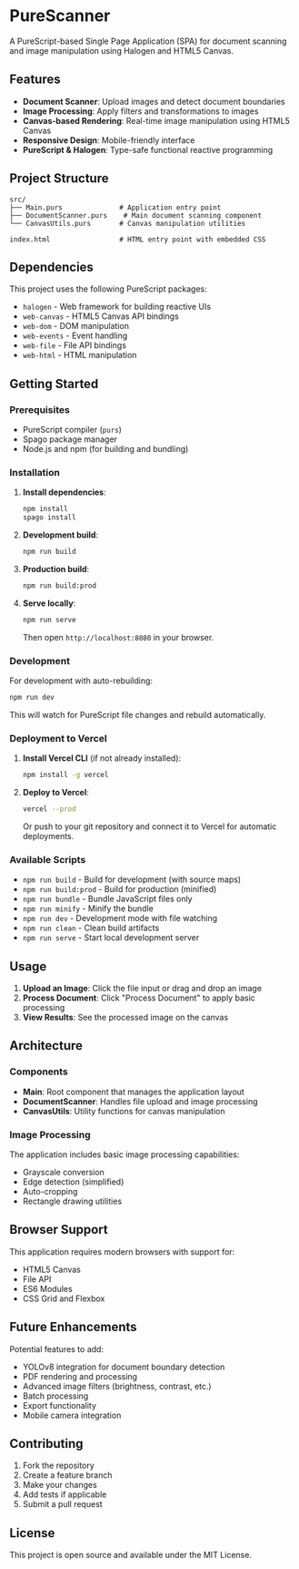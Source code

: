 # PureScanner

A PureScript-based Single Page Application (SPA) for document scanning and image manipulation using Halogen and HTML5 Canvas.

## Features

- **Document Scanner**: Upload images and detect document boundaries
- **Image Processing**: Apply filters and transformations to images
- **Canvas-based Rendering**: Real-time image manipulation using HTML5 Canvas
- **Responsive Design**: Mobile-friendly interface
- **PureScript & Halogen**: Type-safe functional reactive programming

## Project Structure

```
src/
├── Main.purs              # Application entry point
├── DocumentScanner.purs    # Main document scanning component
└── CanvasUtils.purs       # Canvas manipulation utilities

index.html                 # HTML entry point with embedded CSS
```

## Dependencies

This project uses the following PureScript packages:

- `halogen` - Web framework for building reactive UIs
- `web-canvas` - HTML5 Canvas API bindings
- `web-dom` - DOM manipulation
- `web-events` - Event handling
- `web-file` - File API bindings
- `web-html` - HTML manipulation

## Getting Started

### Prerequisites

- PureScript compiler (`purs`)
- Spago package manager
- Node.js and npm (for building and bundling)

### Installation

1. **Install dependencies**:
   ```bash
   npm install
   spago install
   ```

2. **Development build**:
   ```bash
   npm run build
   ```

3. **Production build**:
   ```bash
   npm run build:prod
   ```

4. **Serve locally**:
   ```bash
   npm run serve
   ```
   Then open `http://localhost:8080` in your browser.

### Development

For development with auto-rebuilding:

```bash
npm run dev
```

This will watch for PureScript file changes and rebuild automatically.

### Deployment to Vercel

1. **Install Vercel CLI** (if not already installed):
   ```bash
   npm install -g vercel
   ```

2. **Deploy to Vercel**:
   ```bash
   vercel --prod
   ```

   Or push to your git repository and connect it to Vercel for automatic deployments.

### Available Scripts

- `npm run build` - Build for development (with source maps)
- `npm run build:prod` - Build for production (minified)
- `npm run bundle` - Bundle JavaScript files only
- `npm run minify` - Minify the bundle
- `npm run dev` - Development mode with file watching
- `npm run clean` - Clean build artifacts
- `npm run serve` - Start local development server

## Usage

1. **Upload an Image**: Click the file input or drag and drop an image
2. **Process Document**: Click "Process Document" to apply basic processing
3. **View Results**: See the processed image on the canvas

## Architecture

### Components

- **Main**: Root component that manages the application layout
- **DocumentScanner**: Handles file upload and image processing
- **CanvasUtils**: Utility functions for canvas manipulation

### Image Processing

The application includes basic image processing capabilities:

- Grayscale conversion
- Edge detection (simplified)
- Auto-cropping
- Rectangle drawing utilities

## Browser Support

This application requires modern browsers with support for:

- HTML5 Canvas
- File API
- ES6 Modules
- CSS Grid and Flexbox

## Future Enhancements

Potential features to add:

- YOLOv8 integration for document boundary detection
- PDF rendering and processing
- Advanced image filters (brightness, contrast, etc.)
- Batch processing
- Export functionality
- Mobile camera integration

## Contributing

1. Fork the repository
2. Create a feature branch
3. Make your changes
4. Add tests if applicable
5. Submit a pull request

## License

This project is open source and available under the MIT License.
